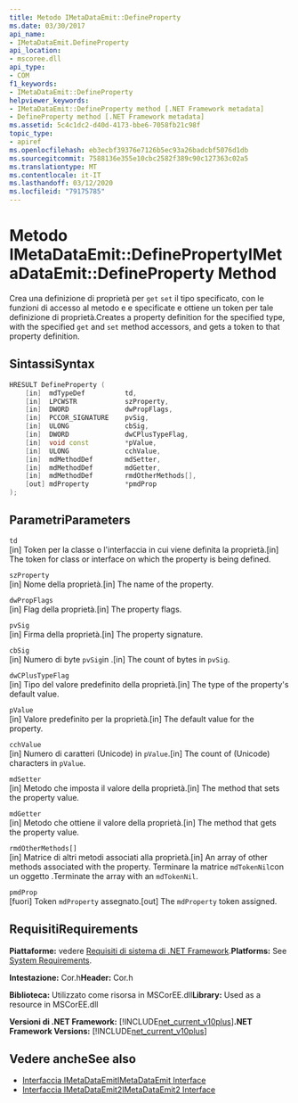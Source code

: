 ```yaml
---
title: Metodo IMetaDataEmit::DefineProperty
ms.date: 03/30/2017
api_name:
- IMetaDataEmit.DefineProperty
api_location:
- mscoree.dll
api_type:
- COM
f1_keywords:
- IMetaDataEmit::DefineProperty
helpviewer_keywords:
- IMetaDataEmit::DefineProperty method [.NET Framework metadata]
- DefineProperty method [.NET Framework metadata]
ms.assetid: 5c4c1dc2-d40d-4173-bbe6-7058fb21c98f
topic_type:
- apiref
ms.openlocfilehash: eb3ecbf39376e7126b5ec93a26badcbf5076d1db
ms.sourcegitcommit: 7588136e355e10cbc2582f389c90c127363c02a5
ms.translationtype: MT
ms.contentlocale: it-IT
ms.lasthandoff: 03/12/2020
ms.locfileid: "79175785"
---
```

# <a name="imetadataemitdefineproperty-method"></a><span data-ttu-id="87256-102">Metodo IMetaDataEmit::DefineProperty</span><span class="sxs-lookup"><span data-stu-id="87256-102">IMetaDataEmit::DefineProperty Method</span></span>
<span data-ttu-id="87256-103">Crea una definizione di proprietà per `get` `set` il tipo specificato, con le funzioni di accesso al metodo e e specificate e ottiene un token per tale definizione di proprietà.</span><span class="sxs-lookup"><span data-stu-id="87256-103">Creates a property definition for the specified type, with the specified `get` and `set` method accessors, and gets a token to that property definition.</span></span>  
  
## <a name="syntax"></a><span data-ttu-id="87256-104">Sintassi</span><span class="sxs-lookup"><span data-stu-id="87256-104">Syntax</span></span>  
  
```cpp  
HRESULT DefineProperty (
    [in]  mdTypeDef          td,
    [in]  LPCWSTR            szProperty,
    [in]  DWORD              dwPropFlags,
    [in]  PCCOR_SIGNATURE    pvSig,
    [in]  ULONG              cbSig,
    [in]  DWORD              dwCPlusTypeFlag,
    [in]  void const         *pValue,
    [in]  ULONG              cchValue,
    [in]  mdMethodDef        mdSetter,
    [in]  mdMethodDef        mdGetter,
    [in]  mdMethodDef        rmdOtherMethods[],
    [out] mdProperty         *pmdProp
);  
```  
  
## <a name="parameters"></a><span data-ttu-id="87256-105">Parametri</span><span class="sxs-lookup"><span data-stu-id="87256-105">Parameters</span></span>  
 `td`  
 <span data-ttu-id="87256-106">[in] Token per la classe o l'interfaccia in cui viene definita la proprietà.</span><span class="sxs-lookup"><span data-stu-id="87256-106">[in] The token for class or interface on which the property is being defined.</span></span>  
  
 `szProperty`  
 <span data-ttu-id="87256-107">[in] Nome della proprietà.</span><span class="sxs-lookup"><span data-stu-id="87256-107">[in] The name of the property.</span></span>  
  
 `dwPropFlags`  
 <span data-ttu-id="87256-108">[in] Flag della proprietà.</span><span class="sxs-lookup"><span data-stu-id="87256-108">[in] The property flags.</span></span>  
  
 `pvSig`  
 <span data-ttu-id="87256-109">[in] Firma della proprietà.</span><span class="sxs-lookup"><span data-stu-id="87256-109">[in] The property signature.</span></span>  
  
 `cbSig`  
 <span data-ttu-id="87256-110">[in] Numero di byte `pvSig`in .</span><span class="sxs-lookup"><span data-stu-id="87256-110">[in] The count of bytes in `pvSig`.</span></span>  
  
 `dwCPlusTypeFlag`  
 <span data-ttu-id="87256-111">[in] Tipo del valore predefinito della proprietà.</span><span class="sxs-lookup"><span data-stu-id="87256-111">[in] The type of the property's default value.</span></span>  
  
 `pValue`  
 <span data-ttu-id="87256-112">[in] Valore predefinito per la proprietà.</span><span class="sxs-lookup"><span data-stu-id="87256-112">[in] The default value for the property.</span></span>  
  
 `cchValue`  
 <span data-ttu-id="87256-113">[in] Numero di caratteri (Unicode) in `pValue`.</span><span class="sxs-lookup"><span data-stu-id="87256-113">[in] The count of (Unicode) characters in `pValue`.</span></span>  
  
 `mdSetter`  
 <span data-ttu-id="87256-114">[in] Metodo che imposta il valore della proprietà.</span><span class="sxs-lookup"><span data-stu-id="87256-114">[in] The method that sets the property value.</span></span>  
  
 `mdGetter`  
 <span data-ttu-id="87256-115">[in] Metodo che ottiene il valore della proprietà.</span><span class="sxs-lookup"><span data-stu-id="87256-115">[in] The method that gets the property value.</span></span>  
  
 `rmdOtherMethods[]`  
 <span data-ttu-id="87256-116">[in] Matrice di altri metodi associati alla proprietà.</span><span class="sxs-lookup"><span data-stu-id="87256-116">[in] An array of other methods associated with the property.</span></span> <span data-ttu-id="87256-117">Terminare la matrice `mdTokenNil`con un oggetto .</span><span class="sxs-lookup"><span data-stu-id="87256-117">Terminate the array with an `mdTokenNil`.</span></span>  
  
 `pmdProp`  
 <span data-ttu-id="87256-118">[fuori] Token `mdProperty` assegnato.</span><span class="sxs-lookup"><span data-stu-id="87256-118">[out] The `mdProperty` token assigned.</span></span>  
  
## <a name="requirements"></a><span data-ttu-id="87256-119">Requisiti</span><span class="sxs-lookup"><span data-stu-id="87256-119">Requirements</span></span>  
 <span data-ttu-id="87256-120">**Piattaforme:** vedere [Requisiti di sistema di .NET Framework](../../../../docs/framework/get-started/system-requirements.md).</span><span class="sxs-lookup"><span data-stu-id="87256-120">**Platforms:** See [System Requirements](../../../../docs/framework/get-started/system-requirements.md).</span></span>  
  
 <span data-ttu-id="87256-121">**Intestazione:** Cor.h</span><span class="sxs-lookup"><span data-stu-id="87256-121">**Header:** Cor.h</span></span>  
  
 <span data-ttu-id="87256-122">**Biblioteca:** Utilizzato come risorsa in MSCorEE.dll</span><span class="sxs-lookup"><span data-stu-id="87256-122">**Library:** Used as a resource in MSCorEE.dll</span></span>  
  
 <span data-ttu-id="87256-123">**Versioni di .NET Framework:** [!INCLUDE[net_current_v10plus](../../../../includes/net-current-v10plus-md.md)]</span><span class="sxs-lookup"><span data-stu-id="87256-123">**.NET Framework Versions:** [!INCLUDE[net_current_v10plus](../../../../includes/net-current-v10plus-md.md)]</span></span>  
  
## <a name="see-also"></a><span data-ttu-id="87256-124">Vedere anche</span><span class="sxs-lookup"><span data-stu-id="87256-124">See also</span></span>

- [<span data-ttu-id="87256-125">Interfaccia IMetaDataEmit</span><span class="sxs-lookup"><span data-stu-id="87256-125">IMetaDataEmit Interface</span></span>](../../../../docs/framework/unmanaged-api/metadata/imetadataemit-interface.md)
- [<span data-ttu-id="87256-126">Interfaccia IMetaDataEmit2</span><span class="sxs-lookup"><span data-stu-id="87256-126">IMetaDataEmit2 Interface</span></span>](../../../../docs/framework/unmanaged-api/metadata/imetadataemit2-interface.md)
